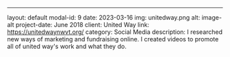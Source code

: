 ---
layout: default
modal-id: 9
date: 2023-03-16
img: unitedway.png
alt: image-alt
project-date: June 2018
client: United Way
link: https://unitedwaynwvt.org/
category: Social Media
description: I researched new ways of marketing and fundraising online. I created videos to promote all of united way's work and what they do.
